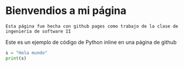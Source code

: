

# Bienvendios a mi página
```
Esta página fue hecha con github pages como trabajo de la clase de ingeniería de software II
```



Este es un ejemplo de código de Python inline en una página de github

```python 
s = "Hola mundo"
print(s)
```
